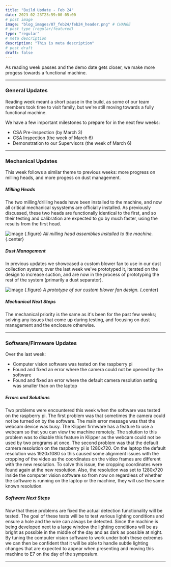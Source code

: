 ```yaml
---
title: "Build Update - Feb 24"
date: 2023-02-23T23:59:00-05:00
# post image
image: "blog_images/07_feb24/feb24_header.png" # CHANGE
# post type (regular/featured)
type: "regular"
# meta description
description: "This is meta description"
# post draft
draft: false
---
```


As reading week passes and the demo date gets closer, we make more progess towards a functional machine.

<hr>

### General Updates

Reading week meant a short pause in the build, as some of our team members took time to visit family, but we're still moving towards a fully functional machine.

We have a few important milestones to prepare for in the next few weeks:
- CSA Pre-inspection (by March 3)
- CSA Inspection (the week of March 6)
- Demonstration to our Supervisors (the week of March 6)

<hr>

### Mechanical Updates

This week follows a similar theme to previous weeks: more progress on milling heads, and more progess on dust management.

##### Milling Heads

The two milling/drilling heads have been installed to the machine, and now all critical mechanical sysystems are officially installed. As previously discussed, these two heads are functionally identical to the first, and so their testing and calibration are expected to go by much faster, using the results from the first head.

![image](../../blog_images/07_feb24/heads_installed.jpg)
{.figure}
_All milling head assemblies installed to the machine._
{.center}

##### Dust Management

In previous updates we showcased a custom blower fan to use in our dust collection system; over the last week we've prototyped it, iterated on the design to increase suction, and are now in the process of prototyping the rest of the system (primarily a dust separator).

![image](../../blog_images/07_feb24/blower_proto.jpg)
{.figure}
_A prototype of our custom blower fan design._
{.center}

##### Mechanical Next Steps

The mechanical priority is the same as it's been for the past few weeks; solving any issues that come up during testing, and focusing on dust management and the enclosure otherwise.

<hr>

### Software/Firmware Updates

Over the last week:
* Computer vision software was tested on the raspberry pi
* Found and fixed an error where the camera could not be opened by the software
* Found and fixed an error where the default camera resolution setting was smaller than on the laptop

##### Errors and Solutions

Two problems were encountered this week when the software was tested on the raspberry pi. The first problem was that sometimes the camera could not be turned on by the software. The main error message was that the webcam device was busy. The Klipper firmware has a feature to use a webcam so that you can view the machine remotely. The solution to this problem was to disable this feature in Klipper as the webcam could not be used by two programs at once. The second problem was that the default camera resolution on the raspberry pi is 1280x720. On the laptop the default resolution was 1920x1080 so this caused some alignment issues with the cropping of the video as the coordinates on the video frames are different with the new resolution. To solve this issue, the cropping coordinates were found again at the new resolution. Also, the resolution was set to 1280x720 inside the computer vision software so from now on regardless of whether the software is running on the laptop or the machine, they will use the same known resolution.

##### Software Next Steps

Now that these problems are fixed the actual detection functionality will be tested. The goal of these tests will be to test various lighting conditions and ensure a hole and the wire can always be detected. Since the machine is being developed next to a large window the lighting conditions will be as bright as possible in the middle of the day and as dark as possible at night. By tuning the computer vision software to work under both these extremes we can then be confident that it will be able to handle subtle lighting changes that are expected to appear when presenting and moving this machine to E7 on the day of the symposium.

<hr>

<!--

### Electrical Updates

<hr>
-->